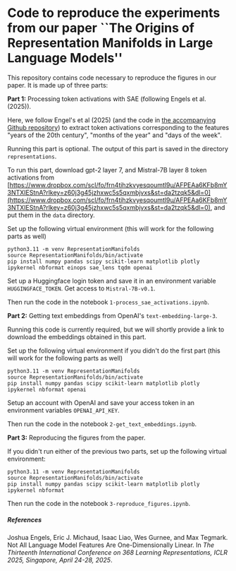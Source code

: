 # Code to reproduce the experiments from our paper ``The Origins of Representation Manifolds in Large Language Models''

This repository contains code necessary to reproduce the figures in our paper. It is made up of three parts:

**Part 1:** Processing token activations with SAE (following Engels et al. (2025)).

Here, we follow Engel's et al (2025) (and the code in [the accompanying Github repository](https://github.com/JoshEngels/MultiDimensionalFeatures)) to extract token activations corresponding to the features "years of the 20th century", "months of the year" and "days of the week". 

Running this part is optional. The output of this part is saved in the directory `representations`.

To run this part, download gpt-2 layer 7, and Mistral-7B layer 8 token activations from [https://www.dropbox.com/scl/fo/frn4tihzkvyesqoumtl9u/AFPEAa6KFb8mY3NTXIEStnA?rlkey=z60j3g45jzhxwc5s5qxmbjvxs&st=da2tzqk5&dl=0](https://www.dropbox.com/scl/fo/frn4tihzkvyesqoumtl9u/AFPEAa6KFb8mY3NTXIEStnA?rlkey=z60j3g45jzhxwc5s5qxmbjvxs&st=da2tzqk5&dl=0), and put them in the `data` directory.

Set up the following virtual environment (this will work for the following parts as well)
```
python3.11 -m venv RepresentationManifolds
source RepresentationManifolds/bin/activate
pip install numpy pandas scipy scikit-learn matplotlib plotly ipykernel nbformat einops sae_lens tqdm openai
```
Set up a Huggingface login token and save it in an environment variable `HUGGINGFACE_TOKEN`. Get access to `Mistral-7B-v0.1`.

Then run the code in the notebook `1-process_sae_activations.ipynb`.

**Part 2:** Getting text embeddings from OpenAI's `text-embedding-large-3`.

Running this code is currently required, but we will shortly provide a link to download the embeddings obtained in this part.

Set up the following virtual environment if you didn't do the first part (this will work for the following parts as well)
```
python3.11 -m venv RepresentationManifolds
source RepresentationManifolds/bin/activate
pip install numpy pandas scipy scikit-learn matplotlib plotly ipykernel nbformat openai
```

Setup an account with OpenAI and save your access token in an environment variables `OPENAI_API_KEY`.

Then run the code in the notebook `2-get_text_embeddings.ipynb`.

**Part 3:** Reproducing the figures from the paper.

If you didn't run either of the previous two parts, set up the following virtual environment:
```
python3.11 -m venv RepresentationManifolds
source RepresentationManifolds/bin/activate
pip install numpy pandas scipy scikit-learn matplotlib plotly ipykernel nbformat
```

Then run the code in the notebook `3-reproduce_figures.ipynb`.


##### References
Joshua Engels, Eric J. Michaud, Isaac Liao, Wes Gurnee, and Max Tegmark. Not All Language Model Features Are One-Dimensionally Linear. In *The Thirteenth International Conference on 368 Learning Representations, ICLR 2025, Singapore, April 24-28, 2025*.
